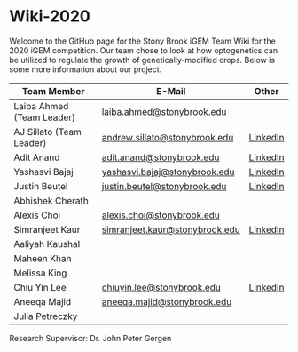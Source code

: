 # Wiki-2020
Welcome to the GitHub page for the Stony Brook iGEM Team Wiki for the 2020 iGEM competition. Our team chose to look at how optogenetics can be utilized to regulate the growth of genetically-modified crops. Below is some more information about our project.

| Team Member | E-Mail | Other |
| --- | --- | --- |
| Laiba Ahmed (Team Leader) | laiba.ahmed@stonybrook.edu  | []() |
| AJ Sillato (Team Leader) | andrew.sillato@stonybrook.edu | [LinkedIn](https://www.linkedin.com/in/andrew-sillato-2388b71a4/) |
| Adit Anand | adit.anand@stonybrook.edu | [LinkedIn](https://www.linkedin.com/in/adit-anand-b55348193/) |
| Yashasvi Bajaj | yashasvi.bajaj@stonybrook.edu | [LinkedIn](https://www.linkedin.com/in/yashasvi-bajaj-98412a1a8/) |
| Justin Beutel | justin.beutel@stonybrook.edu | [LinkedIn](linkedin.com/in/justin-beutel-09795b19b ) |
| Abhishek Cherath | <!--Email address --> | [<!-- Text displayed in the table. Insert link to LinkedIn, etc. in parentheses -->]() |
| Alexis Choi | alexis.choi@stonybrook.edu | [<!-- Text displayed in the table. Insert link to LinkedIn, etc. in parentheses -->]() |
| Simranjeet Kaur | simranjeet.kaur@stonybrook.edu | [LinkedIn](https://www.linkedin.com/in/simranjeet-kaur-1a0a331a1/) |
| Aaliyah Kaushal | <!--Email address --> | [<!-- Text displayed in the table. Insert link to LinkedIn, etc. in parentheses -->]() |
| Maheen Khan | <!--Email address --> | [<!-- Text displayed in the table. Insert link to LinkedIn, etc. in parentheses -->]() |
| Melissa King | <!--Email address --> | [<!-- Text displayed in the table. Insert link to LinkedIn, etc. in parentheses -->]() |
| Chiu Yin Lee | chiuyin.lee@stonybrook.edu | [LinkedIn](https://www.linkedin.com/in/chiu-yin-lee-289a9b12b) |
| Aneeqa Majid | aneeqa.majid@stonybrook.edu | [<!-- Text displayed in the table. Insert link to LinkedIn, etc. in parentheses -->]() |
| Julia Petreczky | <!--Email address --> | [<!-- Text displayed in the table. Insert link to LinkedIn, etc. in parentheses -->]() |

Research Supervisor: Dr. John Peter Gergen
